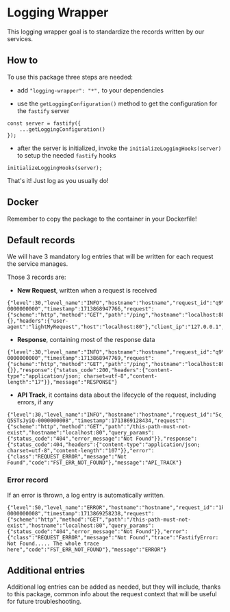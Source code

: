# Logging Wrapper

This logging wrapper goal is to standardize the records written by our services.

## How to

To use this package three steps are needed:
- add `"logging-wrapper": "*",` to your dependencies

- use the `getLoggingConfiguration()` method to get the configuration for the `fastify` server
```
const server = fastify({
    ...getLoggingConfiguration()
});
```

- after the server is initialized, invoke the `initializeLoggingHooks(server)` to setup the needed `fastify` hooks
```
initializeLoggingHooks(server);
```

That's it! Just log as you usually do!

## Docker

Remember to copy the package to the container in your Dockerfile!

## Default records

We will have 3 mandatory log entries that will be written for each request the service manages.

Those 3 records are:
- **New Request**, written when a request is received
```
{"level":30,"level_name":"INFO","hostname":"hostname","request_id":"q9Y6NwwbRimle4TxcXRPkQ-0000000000","timestamp":1713868947766,"request":{"scheme":"http","method":"GET","path":"/ping","hostname":"localhost:80","query_params":{},"headers":{"user-agent":"lightMyRequest","host":"localhost:80"},"client_ip":"127.0.0.1","user_agent":"lightMyRequest"},"message":"NEW_REQUEST"}
```
- **Response**, containing most of the response data
```
{"level":30,"level_name":"INFO","hostname":"hostname","request_id":"q9Y6NwwbRimle4TxcXRPkQ-0000000000","timestamp":1713868947769,"request":{"scheme":"http","method":"GET","path":"/ping","hostname":"localhost:80","query_params":{}},"response":{"status_code":200,"headers":{"content-type":"application/json; charset=utf-8","content-length":"17"}},"message":"RESPONSE"}
```
- **API Track**, it contains data about the lifecycle of the request, including errors, if any
```
{"level":30,"level_name":"INFO","hostname":"hostname","request_id":"5c_RLAnSS4y9-Q5STsJyiQ-0000000008","timestamp":1713869128434,"request":{"scheme":"http","method":"GET","path":"/this-path-must-not-exist","hostname":"localhost:80","query_params":{"status_code":"404","error_message":"Not Found"}},"response":{"status_code":404,"headers":{"content-type":"application/json; charset=utf-8","content-length":"107"}},"error":{"class":"REQUEST_ERROR","message":"Not Found","code":"FST_ERR_NOT_FOUND"},"message":"API_TRACK"}
```

### Error record

If an error is thrown, a log entry is automatically written.

```
{"level":50,"level_name":"ERROR","hostname":"hostname","request_id":"1kPptKhMSeyZ9OwcSwBxhg-0000000008","timestamp":1713869258238,"request":{"scheme":"http","method":"GET","path":"/this-path-must-not-exist","hostname":"localhost:80","query_params":{"status_code":"404","error_message":"Not Found"}},"error":{"class":"REQUEST_ERROR","message":"Not Found","trace":"FastifyError: Not Found..... The whole trace here","code":"FST_ERR_NOT_FOUND"},"message":"ERROR"}
```

## Additional entries

Additional log entries can be added as needed, but they will include, thanks to this package, common info about the request context that will be useful for future troubleshooting.

